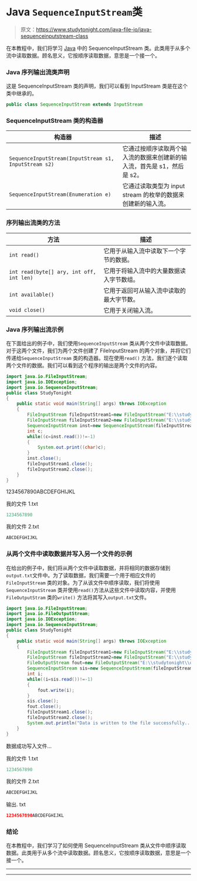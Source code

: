 # Java `SequenceInputStream`类

> 原文：<https://www.studytonight.com/java-file-io/java-sequenceinputstream-class>

在本教程中，我们将学习 [Java](https://www.studytonight.com/java/) 中的 SequenceInputStream 类。此类用于从多个流中读取数据。顾名思义，它按顺序读取数据，意思是一个接一个。

### Java 序列输出流类声明

这是 SequenceInputStream 类的声明，我们可以看到 InputStream 类是在这个类中继承的。

```java
public class SequenceInputStream extends InputStream 
```

### SequenceInputStream 类的构造器

| 构造器 | 描述 |
| --- | --- |
| `SequenceInputStream(InputStream s1, InputStream s2)` | 它通过按顺序读取两个输入流的数据来创建新的输入流，首先是 s1，然后是 s2。 |
| `SequenceInputStream(Enumeration e)` | 它通过读取类型为 input stream 的枚举的数据来创建新的输入流。 |

### 序列输出流类的方法

| 方法 | 描述 |
| --- | --- |
| `int read()` | 它用于从输入流中读取下一个字节的数据。 |
| `int read(byte[] ary, int off, int len)` | 它用于将输入流中的大量数据读入字节数组。 |
| `int available()` | 它用于返回可从输入流中读取的最大字节数。 |
| `void close()` | 它用于关闭输入流。 |

### Java 序列输出流示例

在下面给出的例子中，我们使用`SequenceInputStream` 类从两个文件中读取数据。对于这两个文件，我们为两个文件创建了 FileInputStream 的两个对象，并将它们传递给`SequenceInputStream` 类的构造器。现在使用`read()` 方法，我们逐个读取两个文件的数据。我们可以看到这个程序的输出是两个文件的内容。

```java
import java.io.FileInputStream;
import java.io.IOException;
import java.io.SequenceInputStream;
public class StudyTonight 
{
	public static void main(String[] args) throws IOException 
	{  
		FileInputStream fileInputStream1=new FileInputStream("E:\\studytonight\\myfile1.txt");    
		FileInputStream fileInputStream2=new FileInputStream("E:\\studytonight\\myfile2.txt");    
		SequenceInputStream inst=new SequenceInputStream(fileInputStream1, fileInputStream2);    
		int c;    
		while((c=inst.read())!=-1)
		{    
			System.out.print((char)c);    
		}    
		inst.close();    
		fileInputStream1.close();    
		fileInputStream2.close();  
	}  
}
```

1234567890ABCDEFGHIJKL

我的文件 1.txt

```java
1234567890
```

我的文件 2.txt

```java
ABCDEFGHIJKL
```

### 从两个文件中读取数据并写入另一个文件的示例

在给出的例子中，我们将从两个文件中读取数据，并将相同的数据存储到`output.txt`文件中。为了读取数据，我们需要一个用于相应文件的`FileInputStream` 类的对象。为了从该文件中顺序读取，我们将使用`SequenceInputStream` 类并使用`read()`方法从这些文件中读取内容，并使用`FileOutputStram` 类的`write()` 方法将其写入`output.txt`文件。

```java
import java.io.FileInputStream;
import java.io.FileOutputStream;
import java.io.IOException;
import java.io.SequenceInputStream;
public class StudyTonight 
{
	public static void main(String[] args) throws IOException 
	{  
		FileInputStream fileInputStream1=new FileInputStream("E:\\studytonight\\myfile1.txt");    
		FileInputStream fileInputStream2=new FileInputStream("E:\\studytonight\\myfile2.txt");    
		FileOutputStream fout=new FileOutputStream("E:\\studytonight\\output.txt");      
		SequenceInputStream sis=new SequenceInputStream(fileInputStream1, fileInputStream2);    
		int i;    
		while((i=sis.read())!=-1)    
		{    
			fout.write(i);        
		}    
		sis.close();    
		fout.close();      
		fileInputStream1.close();      
		fileInputStream2.close();       
		System.out.println("Data is written to the file successfully...");  
	}    
} 
```

数据成功写入文件...

我的文件 1.txt

```java
1234567890
```

我的文件 2.txt

```java
ABCDEFGHIJKL
```

输出. txt

```java
1234567890ABCDEFGHIJKL
```

### 结论

在本教程中，我们学习了如何使用 SequenceInputStream 类从文件中顺序读取数据。此类用于从多个流中读取数据。顾名思义，它按顺序读取数据，意思是一个接一个。

* * *

* * *